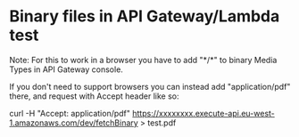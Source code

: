# Binary files in API Gateway/Lambda test

Note: For this to work in a browser you have to add "\*/\*" to binary Media Types in API Gateway console.

If you don't need to support browsers you can instead add "application/pdf" there, and request with Accept header like so:

curl -H "Accept: application/pdf" https://xxxxxxxx.execute-api.eu-west-1.amazonaws.com/dev/fetchBinary > test.pdf
